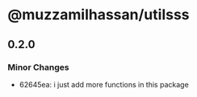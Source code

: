 # @muzzamilhassan/utilsss

## 0.2.0

### Minor Changes

- 62645ea: i just add more functions in this package

